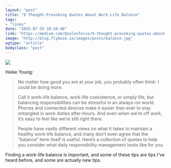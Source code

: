 ```yaml
---
layout: "post"
title: "9 Thought-Provoking Quotes About Work-Life Balance"
tags: 
- "links"
date: "2015-07-29 10:20:40"
link: "https://medium.com/@salesforce/9-thought-provoking-quotes-about-work-life-balance-64673dea0747"
image: "http://blog.flybase.io/images/posts/balance.jpg"
ogtype: "article"
bodyclass: "post"
---
```


<div><div class="image splash">
	<img src="http://blog.flybase.io/images/posts/balance.jpg" />
</div></div>

Heike Young:

> No matter how good you are at your job, you probably often think: I could be doing more.
> 
> Call it work-life balance, work-life coexistence, or simply life, but balancing responsibilities can be stressful in an always-on world. Phones and connected devices make it easier than ever to stay entangled in work duties after-hours. And even when we’re off work, it’s easy to feel like we’re still right there.
> 
> People have vastly different views on what it takes to maintain a healthy work-life balance, and many don’t even agree that the “balance” term itself is useful. Here’s a collection of quotes to help you consider what daily responsibility management looks like for you.

Finding a work-life balance is important, and some of these tips are tips I've heard before, and some are actually new tips.